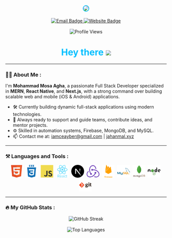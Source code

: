 <div id="header" align="center">
  <img src="https://media.giphy.com/media/M9gbBd9nbDrOTu1Mqx/giphy.gif" width="120" style="border-radius: 50%; border: 2px solid #00BFFF;"/>
</div>

<br/>

<div id="badges" align="center">
  <a href="mailto:iamceayber@gmail.com">
    <img src="https://img.shields.io/badge/Email-D14836?style=for-the-badge&logo=gmail&logoColor=white" alt="Email Badge"/>
  </a>
  <a href="https://jahanmal.xyz">
    <img src="https://img.shields.io/badge/My%20Website-jahanmal.xyz-success?style=for-the-badge&logo=google-chrome&logoColor=white" alt="Website Badge"/>
  </a>
</div>

<br/>

<div id="hey" align="center">
  <img src="https://komarev.com/ghpvc/?username=MohammadMosaAghaJahanmal&style=flat-square&color=blue" alt="Profile Views" />
  <h1>
    <span style="color:#00BFFF">Hey there</span> 
    <img src="https://media.giphy.com/media/hvRJCLFzcasrR4ia7z/giphy.gif" width="30px"/>
  </h1>
</div>

<hr/>

### 👨‍💻 About Me :

I'm **Mohammad Mosa Agha**, a passionate Full Stack Developer specialized in **MERN**, **React Native**, and **Next.js**, with a strong command over building scalable web and mobile (iOS & Android) applications.

- 🛠️ Currently building dynamic full-stack applications using modern technologies.
- 💬 Always ready to support and guide teams, contribute ideas, and mentor projects.
- ⚙️ Skilled in automation systems, Firebase, MongoDB, and MySQL.
- 📫 Contact me at: [iamceayber@gmail.com](mailto:iamceayber@gmail.com) | [jahanmal.xyz](https://jahanmal.xyz)

---

### ⚒️ Languages and Tools :
<div align="center">
  <img src="https://github.com/devicons/devicon/blob/master/icons/html5/html5-original.svg" title="HTML5" alt="HTML" width="40" height="40"/>&nbsp;
  <img src="https://github.com/devicons/devicon/blob/master/icons/css3/css3-plain-wordmark.svg" title="CSS3" alt="CSS" width="40" height="40"/>&nbsp;
  <img src="https://github.com/devicons/devicon/blob/master/icons/javascript/javascript-original.svg" title="JavaScript" alt="JavaScript" width="40" height="40"/>&nbsp;
  <img src="https://github.com/devicons/devicon/blob/master/icons/react/react-original-wordmark.svg" title="React" alt="React" width="40" height="40"/>&nbsp;
  <img src="https://github.com/devicons/devicon/blob/master/icons/nextjs/nextjs-original.svg" title="Next.js" alt="Next.js" width="40" height="40"/>&nbsp;
  <img src="https://github.com/devicons/devicon/blob/master/icons/redux/redux-original.svg" title="Redux" alt="Redux" width="40" height="40"/>&nbsp;
  <img src="https://github.com/devicons/devicon/blob/master/icons/firebase/firebase-plain-wordmark.svg" title="Firebase" alt="Firebase" width="40" height="40"/>&nbsp;
  <img src="https://github.com/devicons/devicon/blob/master/icons/mysql/mysql-original-wordmark.svg" title="MySQL" alt="MySQL" width="40" height="40"/>&nbsp;
  <img src="https://github.com/devicons/devicon/blob/master/icons/mongodb/mongodb-original-wordmark.svg" title="MongoDB" alt="MongoDB" width="40" height="40"/>&nbsp;
  <img src="https://github.com/devicons/devicon/blob/master/icons/nodejs/nodejs-original-wordmark.svg" title="Node.js" alt="Node.js" width="40" height="40"/>&nbsp;
  <img src="https://github.com/devicons/devicon/blob/master/icons/git/git-original-wordmark.svg" title="Git" alt="Git" width="40" height="40"/>&nbsp;
</div>

---

### 🔥 My GitHub Stats :
<div align="center">
  <img src="http://github-readme-streak-stats.herokuapp.com?user=MohammadMosaAghaJahanmal&theme=react&border_radius=4.9" alt="GitHub Streak" />
  <br/><br/>
  <img src="https://github-readme-stats.vercel.app/api/top-langs/?username=MohammadMosaAghaJahanmal&layout=compact&theme=vision-friendly-dark" alt="Top Languages" />
</div>
